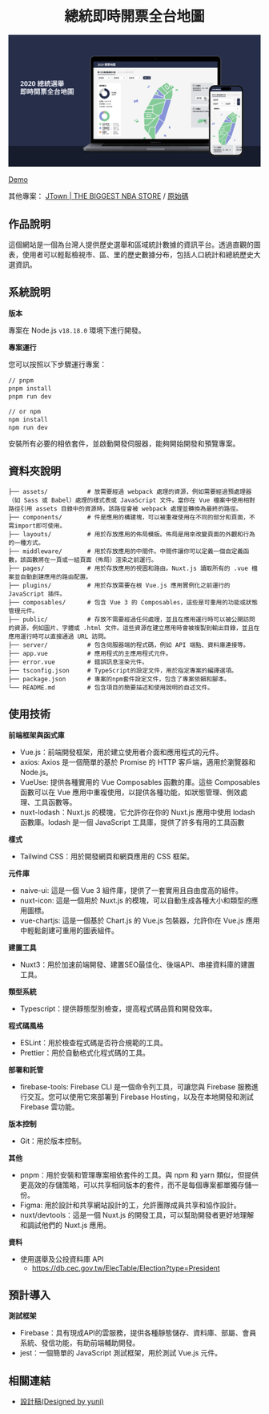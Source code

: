 <div align="center">

# 總統即時開票全台地圖

![總統即時開票全台地圖](public/images/cover.png)

</div>

[Demo](https://test1227-dbafe.web.app/)

其他專案：
[JTown | THE BIGGEST NBA STORE](https://snowman12320.github.io/jtown-vite/#/)
 / [原始碼](https://github.com/snowman12320/F2E-nuxt3/tree/main)

## 作品說明

這個網站是一個為台灣人提供歷史選舉和區域統計數據的資訊平台。透過直觀的圖表，使用者可以輕鬆檢視市、區、里的歷史數據分布，包括人口統計和總統歷史大選資訊。

## 系統說明

**版本**

專案在 Node.js `v18.18.0` 環境下進行開發。

**專案運行**

您可以按照以下步驟運行專案：

```shell
// pnpm
pnpm install
pnpm run dev
```
```shell
// or npm
npm install
npm run dev
```

安裝所有必要的相依套件，並啟動開發伺服器，能夠開始開發和預覽專案。

## 資料夾說明

```shell
├── assets/           # 放需要經過 webpack 處理的資源，例如需要經過預處理器（如 Sass 或 Babel）處理的樣式表或 JavaScript 文件。當你在 Vue 檔案中使用相對路徑引用 assets 目錄中的資源時，該路徑會被 webpack 處理並轉換為最終的路徑。
├── components/       # 件是應用的構建塊，可以被重複使用在不同的部分和頁面，不需import即可使用。
├── layouts/          # 用於存放應用的佈局模板。佈局是用來改變頁面的外觀和行為的一種方式。
├── middleware/       # 用於存放應用的中間件。中間件讓你可以定義一個自定義函數，該函數將在一頁或一組頁面（佈局）渲染之前運行。
├── pages/            # 用於存放應用的視圖和路由。Nuxt.js 讀取所有的 .vue 檔案並自動創建應用的路由配置。
├── plugins/          # 用於存放需要在根 Vue.js 應用實例化之前運行的 JavaScript 插件。
├── composables/      # 包含 Vue 3 的 Composables，這些是可重用的功能或狀態管理元件。
├── public/           # 存放不需要經過任何處理，並且在應用運行時可以被公開訪問的資源，例如圖片、字體或 .html 文件。這些資源在建立應用時會被複製到輸出目錄，並且在應用運行時可以直接通過 URL 訪問。
├── server/           # 包含伺服器端的程式碼，例如 API 端點、資料庫連接等。
├── app.vue           # 應用程式的主應用程式元件。
├── error.vue         # 錯誤訊息渲染元件。
├── tsconfig.json     # TypeScript的設定文件，用於指定專案的編譯選項。
├── package.json      # 專案的npm套件設定文件，包含了專案依賴和腳本。
└── README.md         # 包含項目的簡要描述和使用說明的自述文件。
```

## 使用技術

**前端框架與函式庫**

- Vue.js：前端開發框架，用於建立使用者介面和應用程式的元件。
- axios: Axios 是一個簡單的基於 Promise 的 HTTP 客戶端，適用於瀏覽器和 Node.js。
- VueUse: 提供各種實用的 Vue Composables 函數的庫。這些 Composables 函數可以在 Vue 應用中重複使用，以提供各種功能，如狀態管理、側效處理、工具函數等。
- nuxt-lodash：Nuxt.js 的模塊，它允許你在你的 Nuxt.js 應用中使用 lodash 函數庫。lodash 是一個 JavaScript 工具庫，提供了許多有用的工具函數

**樣式**

- Tailwind CSS：用於開發網頁和網頁應用的 CSS 框架。

**元件庫**

- naive-ui: 這是一個 Vue 3 組件庫，提供了一套實用且自由度高的組件。
- nuxt-icon: 這是一個用於 Nuxt.js 的模塊，可以自動生成各種大小和類型的應用圖標。
- vue-chartjs: 這是一個基於 Chart.js 的 Vue.js 包裝器，允許你在 Vue.js 應用中輕鬆創建可重用的圖表組件。

**建置工具**

- Nuxt3：用於加速前端開發、建置SEO最佳化、後端API、串接資料庫的建置工具。

**類型系統**

- Typescript：提供靜態型別檢查，提高程式碼品質和開發效率。

**程式碼風格**

- ESLint：用於檢查程式碼是否符合規範的工具。
- Prettier：用於自動格式化程式碼的工具。

**部署和託管**

<!-- - gh-pages：用於將應用程式部署到 GitHub Pages，以便在線上示範和分享專案。 -->
- firebase-tools: Firebase CLI 是一個命令列工具，可讓您與 Firebase 服務進行交互。您可以使用它來部署到 Firebase Hosting，以及在本地開發和測試 Firebase 雲功能。
<!-- - vercel：用於將應用程式部署到 Vercel，以便在線上示範和分享專案。 -->

**版本控制**

- Git：用於版本控制。
  
**其他**

- pnpm：用於安裝和管理專案相依套件的工具。與 npm 和 yarn 類似，但提供更高效的存儲策略，可以共享相同版本的套件，而不是每個專案都單獨存儲一份。
- Figma: 用於設計和共享網站設計的工，允許團隊成員共享和協作設計。
- nuxt/devtools：這是一個 Nuxt.js 的開發工具，可以幫助開發者更好地理解和調試他們的 Nuxt.js 應用。
  
**資料**

- 使用選舉及公投資料庫 API
  - https://db.cec.gov.tw/ElecTable/Election?type=President

## 預計導入

**測試框架**

- Firebase：具有現成API的雲服務，提供各種靜態儲存、資料庫、部屬、會員系統、發信功能，有助前端輔助開發。
- jest：一個簡單的 JavaScript 測試框架，用於測試 Vue.js 元件。

## 相關連結

- [設計稿(Designed by yuni)](https://www.figma.com/file/Caoi6yMxwbeKMneS5tsCt6/開票地圖?type=design&node-id=66%3A3043&mode=design&t=5N4mw68gAfagODaM-1)
